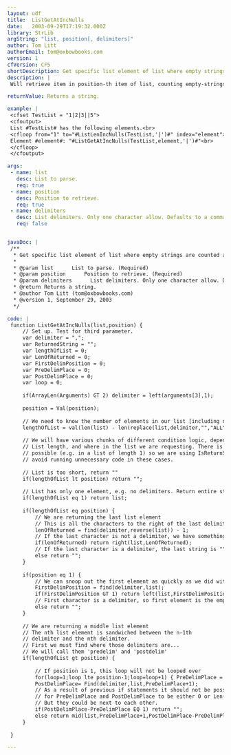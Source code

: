 ```yaml
---
layout: udf
title:  ListGetAtIncNulls
date:   2003-09-29T17:19:32.000Z
library: StrLib
argString: "list, position[, delimiters]"
author: Tom Litt
authorEmail: tom@oxbowbooks.com
version: 1
cfVersion: CF5
shortDescription: Get specific list element of list where empty strings are counted as elements.
description: |
 Will retrieve item in position-th item of list, counting empty-strings are proper list elements.

returnValue: Returns a string.

example: |
 <cfset TestList = "1|2|3||5">
 <cfoutput>
 List #TestList# has the following elements.<br>
 <cfloop from="1" to="#ListLenIncNulls(TestList,'|')#" index="element">
 Element #element#: "#ListGetAtIncNulls(TestList,element,'|')#"<br>
 </cfloop>
 </cfoutput>

args:
 - name: list
   desc: List to parse.
   req: true
 - name: position
   desc: Position to retrieve.
   req: true
 - name: delimiters
   desc: List delimiters. Only one character allow. Defaults to a comma.
   req: false


javaDoc: |
 /**
  * Get specific list element of list where empty strings are counted as elements.
  * 
  * @param list      List to parse. (Required)
  * @param position      Position to retrieve. (Required)
  * @param delimiters      List delimiters. Only one character allow. Defaults to a comma. (Optional)
  * @return Returns a string. 
  * @author Tom Litt (tom@oxbowbooks.com) 
  * @version 1, September 29, 2003 
  */

code: |
 function ListGetAtIncNulls(list,position) {
     // Set up. Test for third parameter.
     var delimiter = ",";
     var ReturnedString = "";
     var lengthOfList = 0;
     var LenOfReturned = 0;
     var FirstDelimPosition = 0;
     var PreDelimPlace = 0;
     var PostDelimPlace = 0;
     var loop = 0;
     
     if(ArrayLen(Arguments) GT 2) delimiter = left(arguments[3],1);
 
     position = Val(position);
                 
     // We need to know the number of elements in our list [including nulls!]
     lengthOfList = val(len(list) - len(replace(list,delimiter,"","ALL")) + 1);
     
     // We will have various chunks of different condition logic, depending on 
     // List length, and where in the list we are requesting. There is some overlap
     // possible (e.g. in a list of length 1) so we are using IsReturnSetYet, to 
     // avoid running unnecessary code in these cases.
 
     // List is too short, return ""
     if(lengthOfList lt position) return "";     
 
     // List has only one element, e.g. no delimiters. Return entire string.
     if(lengthOfList eq 1) return list; 
     
     if(lengthOfList eq position) {
         // We are returning the last list element
         // This is all the characters to the right of the last delimiter
         lenOfReturned = find(delimiter,reverse(list)) - 1;
         // If the last character is not a delimiter, we have something to return
         if(lenOfReturned) return right(list,LenOfReturned);
         // If the last character is a delimiter, the last string is ""
         else return "";
     }
         
     if(position eq 1) {
         // We can snoop out the first element as quickly as we did with the last
         FirstDelimPosition = find(delimiter,list);
         if(FirstDelimPosition GT 1) return left(list,FirstDelimPosition-1);
         // First character is a delimiter, so first element is the empty string
         else return "";
     }
 
     // We are returning a middle list element
     // The nth list element is sandwiched between the n-1th 
     // delimiter and the nth delimiter.
     // First we must find where those delimiters are...
     // We will call them 'predelim' and 'postdelim'                
     if(lengthOfList gt position) {
     
         // If position is 1, this loop will not be looped over
         for(loop=1;loop lte position-1;loop=loop+1) { PreDelimPlace = Find(delimiter,list,PreDelimPlace+1); }
         PostDelimPlace= Find(delimiter,list,PreDelimPlace+1);
         // As a result of previous if statements it should not be possible 
         // for PreDelimPlace and PostDelimPlace to be either 0 or Len(list).
         // But they could be next to each other.
         if(PostDelimPlace-PreDelimPlace EQ 1) return "";
         else return mid(list,PreDelimPlace+1,PostDelimPlace-PreDelimPlace-1);
     }
                     
 }

---
```


